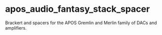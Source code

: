 # apos_audio_fantasy_stack_spacer
Brackert and spacers for the APOS Gremlin and Merlin family of DACs and amplifiers. 
